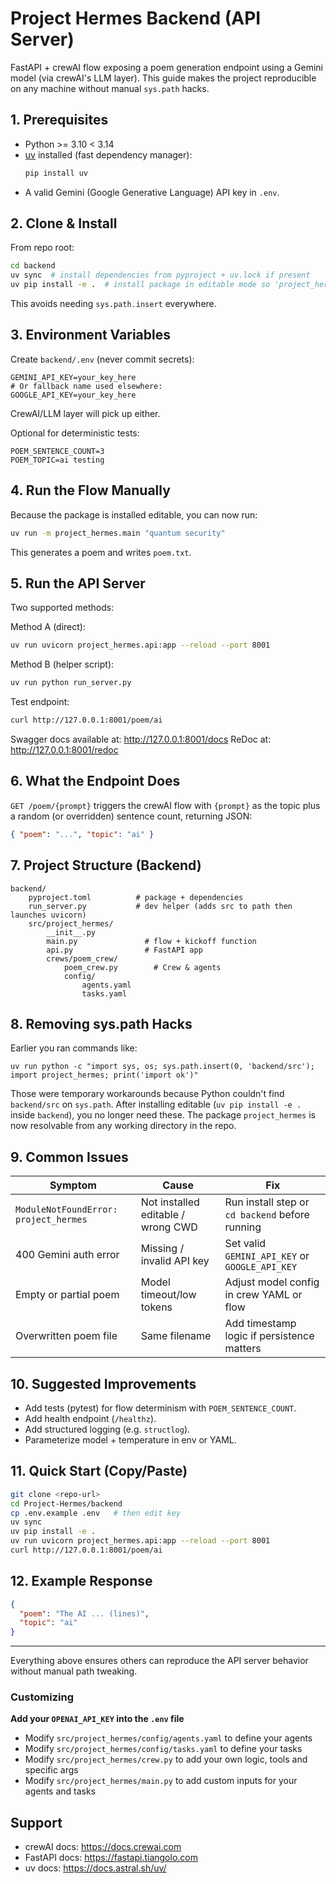 # Project Hermes Backend (API Server)

FastAPI + crewAI flow exposing a poem generation endpoint using a Gemini model (via crewAI's LLM layer). This guide makes the project reproducible on any machine without manual `sys.path` hacks.

## 1. Prerequisites

- Python >= 3.10 < 3.14
- [uv](https://docs.astral.sh/uv/) installed (fast dependency manager):
  ```bash
  pip install uv
  ```
- A valid Gemini (Google Generative Language) API key in `.env`.

## 2. Clone & Install

From repo root:

```bash
cd backend
uv sync  # install dependencies from pyproject + uv.lock if present
uv pip install -e .  # install package in editable mode so 'project_hermes' is importable
```

This avoids needing `sys.path.insert` everywhere.

## 3. Environment Variables

Create `backend/.env` (never commit secrets):

```env
GEMINI_API_KEY=your_key_here
# Or fallback name used elsewhere:
GOOGLE_API_KEY=your_key_here
```

CrewAI/LLM layer will pick up either.

Optional for deterministic tests:

```env
POEM_SENTENCE_COUNT=3
POEM_TOPIC=ai testing
```

## 4. Run the Flow Manually

Because the package is installed editable, you can now run:

```bash
uv run -m project_hermes.main "quantum security"
```

This generates a poem and writes `poem.txt`.

## 5. Run the API Server

Two supported methods:

Method A (direct):

```bash
uv run uvicorn project_hermes.api:app --reload --port 8001
```

Method B (helper script):

```bash
uv run python run_server.py
```

Test endpoint:

```bash
curl http://127.0.0.1:8001/poem/ai
```

Swagger docs available at: http://127.0.0.1:8001/docs
ReDoc at: http://127.0.0.1:8001/redoc

## 6. What the Endpoint Does

`GET /poem/{prompt}` triggers the crewAI flow with `{prompt}` as the topic plus a random (or overridden) sentence count, returning JSON:

```json
{ "poem": "...", "topic": "ai" }
```

## 7. Project Structure (Backend)

```
backend/
	pyproject.toml          # package + dependencies
	run_server.py           # dev helper (adds src to path then launches uvicorn)
	src/project_hermes/
		__init__.py
		main.py               # flow + kickoff function
		api.py                # FastAPI app
		crews/poem_crew/
			poem_crew.py        # Crew & agents
			config/
				agents.yaml
				tasks.yaml
```

## 8. Removing sys.path Hacks

Earlier you ran commands like:

```
uv run python -c "import sys, os; sys.path.insert(0, 'backend/src'); import project_hermes; print('import ok')"
```

Those were temporary workarounds because Python couldn't find `backend/src` on `sys.path`. After installing editable (`uv pip install -e .` inside `backend`), you no longer need these. The package `project_hermes` is now resolvable from any working directory in the repo.

## 9. Common Issues

| Symptom                               | Cause                              | Fix                                             |
| ------------------------------------- | ---------------------------------- | ----------------------------------------------- |
| `ModuleNotFoundError: project_hermes` | Not installed editable / wrong CWD | Run install step or `cd backend` before running |
| 400 Gemini auth error                 | Missing / invalid API key          | Set valid `GEMINI_API_KEY` or `GOOGLE_API_KEY`  |
| Empty or partial poem                 | Model timeout/low tokens           | Adjust model config in crew YAML or flow        |
| Overwritten poem file                 | Same filename                      | Add timestamp logic if persistence matters      |

## 10. Suggested Improvements

- Add tests (pytest) for flow determinism with `POEM_SENTENCE_COUNT`.
- Add health endpoint (`/healthz`).
- Add structured logging (e.g. `structlog`).
- Parameterize model + temperature in env or YAML.

## 11. Quick Start (Copy/Paste)

```bash
git clone <repo-url>
cd Project-Hermes/backend
cp .env.example .env   # then edit key
uv sync
uv pip install -e .
uv run uvicorn project_hermes.api:app --reload --port 8001
curl http://127.0.0.1:8001/poem/ai
```

## 12. Example Response

```json
{
  "poem": "The AI ... (lines)",
  "topic": "ai"
}
```

---

Everything above ensures others can reproduce the API server behavior without manual path tweaking.

### Customizing

**Add your `OPENAI_API_KEY` into the `.env` file**

- Modify `src/project_hermes/config/agents.yaml` to define your agents
- Modify `src/project_hermes/config/tasks.yaml` to define your tasks
- Modify `src/project_hermes/crew.py` to add your own logic, tools and specific args
- Modify `src/project_hermes/main.py` to add custom inputs for your agents and tasks

## Support

- crewAI docs: https://docs.crewai.com
- FastAPI docs: https://fastapi.tiangolo.com
- uv docs: https://docs.astral.sh/uv/
